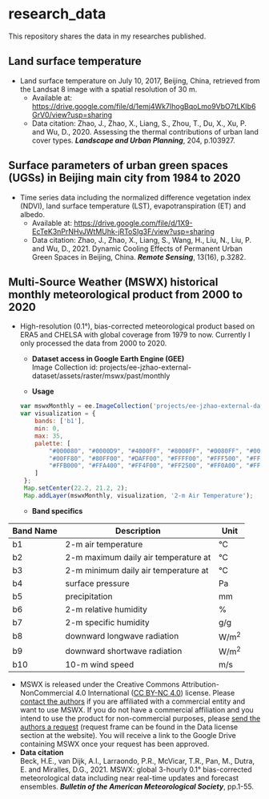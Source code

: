 # research_data
This repository shares the data in my researches published.

## Land surface temperature
- Land surface temperature on July 10, 2017, Beijing, China, retrieved from the Landsat 8 image with a spatial resolution of 30 m.<br />
  - Available at: https://drive.google.com/file/d/1emj4Wk7IhogBqoLmo9VbO7tLKIb6GrV0/view?usp=sharing<br />
  - Data citation: Zhao, J., Zhao, X., Liang, S., Zhou, T., Du, X., Xu, P. and Wu, D., 2020. Assessing the thermal contributions of urban land cover types. ***Landscape and Urban Planning***, 204, p.103927.<br />

## Surface parameters of urban green spaces (UGSs) in Beijing main city from 1984 to 2020
- Time series data including the normalized difference vegetation index (NDVI), land surface temperature (LST), evapotranspiration (ET) and albedo.<br />
  - Available at: https://drive.google.com/file/d/1X9-EcTeK3nPrNHvJWtMUhk-jRToSIg3F/view?usp=sharing<br />
  - Data citation: Zhao, J., Zhao, X., Liang, S., Wang, H., Liu, N., Liu, P. and Wu, D., 2021. Dynamic Cooling Effects of Permanent Urban Green Spaces in Beijing, China. ***Remote Sensing***, 13(16), p.3282.<br />

## Multi-Source Weather (MSWX) historical monthly meteorological product from 2000 to 2020
- High-resolution (0.1°), bias-corrected meteorological product based on ERA5 and CHELSA with global coverage from 1979 to now. Currently I only processed the data from 2000 to 2020.<br />
  - **Dataset access in Google Earth Engine (GEE)**<br />
  Image Collection id: projects/ee-jzhao-external-dataset/assets/raster/mswx/past/monthly<br />
  
  - **Usage**
  ```JavaScript
  var mswxMonthly = ee.ImageCollection('projects/ee-jzhao-external-dataset/assets/raster/mswx/past/monthly').filterDate('2020-07-01', '2020-08-01');
  var visualization = {
      bands: ['b1'],
      min: 0,
      max: 35,
      palette: [
          "#000080", "#0000D9", "#4000FF", "#8000FF", "#0080FF", "#00FFFF",
          "#00FF80", "#80FF00", "#DAFF00", "#FFFF00", "#FFF500", "#FFDA00",
          "#FFB000", "#FFA400", "#FF4F00", "#FF2500", "#FF0A00", "#FF00FF",
      ]
   };
   Map.setCenter(22.2, 21.2, 2);
   Map.addLayer(mswxMonthly, visualization, '2-m Air Temperature');
   ```
  - **Band specifics**
  
| Band Name | Description                                    | Unit |
| --------- | ---------------------------------------------- | ---- |
| b1        | 2-m air temperature                            | °C   |
| b2        | 2-m maximum daily air temperature at           | °C   |
| b3        | 2-m minimum daily air temperature at           | °C   |
| b4        | surface pressure                               | Pa   |
| b5        | precipitation                                  | mm   |
| b6        | 2-m relative humidity                          | %    |
| b7        | 2-m specific humidity                          | g/g  |
| b8        | downward longwave radiation                    | W/m<sup>2</sup> |
| b9        | downward shortwave radiation                   | W/m<sup>2</sup> |
| b10       | 10-m wind speed                                | m/s |

  - MSWX is released under the Creative Commons Attribution-NonCommercial 4.0 International ([CC BY-NC 4.0](https://creativecommons.org/licenses/by-nc/4.0/)) license. Please [contact the authors](http://www.gloh2o.org/contact/) if you are affiliated with a commercial entity and want to use MSWX. If you do not have a commercial affiliation and you intend to use the product for non-commercial purposes, please [send the authors a request](http://www.gloh2o.org/mswx/) (request frame can be found in the Data license section at the website). You will receive a link to the Google Drive containing MSWX once your request has been approved. 
  - **Data citation**<br />
  Beck, H.E., van Dijk, A.I., Larraondo, P.R., McVicar, T.R., Pan, M., Dutra, E. and Miralles, D.G., 2021. MSWX: global 3-hourly 0.1° bias-corrected meteorological data including near real-time updates and forecast ensembles. ***Bulletin of the American Meteorological Society***, pp.1-55.<br />
